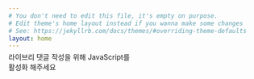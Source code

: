 ```yaml
---
# You don't need to edit this file, it's empty on purpose.
# Edit theme's home layout instead if you wanna make some changes
# See: https://jekyllrb.com/docs/themes/#overriding-theme-defaults
layout: home
---
```

<div id="lv-container" data-id="city" data-uid="MTAyMC8zMTY2Ny84MjMx" style="position:relative;bottom:10px;width:50%;">
	<script type="text/javascript">
   (function(d, s) {
       var j, e = d.getElementsByTagName(s)[0];

       if (typeof LivereTower === 'function') { return; }

       j = d.createElement(s);
       j.src = 'https://cdn-city.livere.com/js/embed.dist.js';
       j.async = true;

       e.parentNode.insertBefore(j, e);
   })(document, 'script');
	</script>
<noscript> 라이브리 댓글 작성을 위해 JavaScript를 활성화 해주세요</noscript>
</div>